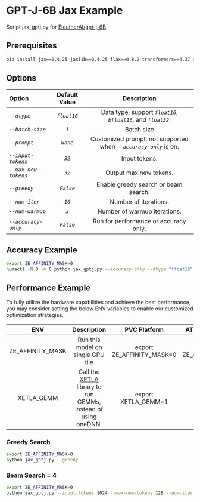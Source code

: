 # GPT-J-6B Jax Example

Script jax_gptj.py for [EleutherAI/gpt-j-6B](https://huggingface.co/EleutherAI/gpt-j-6b).

## Prerequisites

```bash
pip install jax==0.4.25 jaxlib==0.4.25 flax==0.8.2 transformers==4.37 datasets==2.12.0
```

## Options

| Option | Default Value | Description|
| :-- | :--: | :--: |
| *```--dtype```*| *```float16```*| Data type, support *```float16```*, *```bfloat16```*, and *```float32```*. |
| *```--batch-size```*| *```1```*| Batch size |
| *```--prompt```*| *```None```*| Customized prompt, not supported  when *```--accuracy-only```* is on. |
| *```--input-tokens```*| *```32```*| Input tokens. |
| *```--max-new-tokens```*| *```32```*| Output max new tokens. |
| *```--greedy```*| *```False```*| Enable greedy search or beam search. |
| *```--num-iter```*| *```10```*| Number of iterations. |
| *```--num-warmup```*| *```3```*| Number of warmup iterations. |
| *```--accuracy-only```*| *```False```*| Run for performance or accuracy only. |

## Accuracy Example

```bash
export ZE_AFFINITY_MASK=0
numactl -N 0 -m 0 python jax_gptj.py --accuracy-only --dtype "float16"
```

## Performance Example

To fully utilize the hardware capabilities and achieve the best performance, you may consider setting the below ENV variables to enable our customized optimization strategies.

| **ENV** | **Description** | **PVC Platform** | **ATSM/DG2 Platform** | 
| :---: | :---: | :---: |:---: |
| ZE_AFFINITY_MASK | Run this model on single GPU tile |export ZE_AFFINITY_MASK=0 | export ZE_AFFINITY_MASK=0 |
| XETLA_GEMM | Call the [XETLA](https://github.com/intel/xetla) library to run GEMMs, instead of using oneDNN.|export XETLA_GEMM=1 | NA |

### Greedy Search

```bash
export ZE_AFFINITY_MASK=0
python jax_gptj.py --greedy
```

### Beam Search = 4

```bash
export ZE_AFFINITY_MASK=0
python jax_gptj.py --input-tokens 1024 --max-new-tokens 128 --num-iter 100 --num-warmup 10
```
